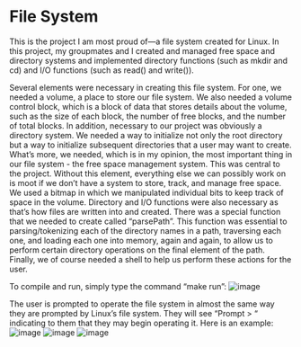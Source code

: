 # File System

This is the project I am most proud of—a file system created for Linux. In this project, my groupmates and I created and managed free space and directory systems and implemented directory functions (such as mkdir and cd) and I/O functions (such as read() and write()).

Several elements were necessary in creating this file system. For one, we needed a volume, a place to store our file system. We also needed a volume control block, which is a block of data that stores details about the volume, such as the size of each block, the number of free blocks, and the number of total blocks. In addition, necessary to our project was obviously a directory system. We needed a way to initialize not only the root directory but a way to initialize subsequent directories that a user may want to create. What’s more, we needed, which is in my opinion, the most important thing in our file system - the free space management system. This was central to the project. Without this element, everything else we can possibly work on is moot if we don’t have a system to store, track, and manage free space. We used a bitmap in which we manipulated individual bits to keep track of space in the volume. Directory and I/O functions were also necessary as that’s how files are written into and created. There was a special function that we needed to create called “parsePath”. This function was essential to parsing/tokenizing each of the directory names in a path, traversing each one, and loading each one into memory, again and again, to allow us to perform certain directory operations on the final element of the path. Finally, we of course needed a shell to help us perform these actions for the user.

To compile and run, simply type the command “make run”:
![image](https://github.com/user-attachments/assets/afe44dc2-3c0e-41d9-8147-0d8bc555f2fb)

The user is prompted to operate the file system in almost the same way they are prompted by Linux’s file system. They will see “Prompt > “ indicating to them that they may begin operating it. Here is an example:
![image](https://github.com/user-attachments/assets/49ed0a27-6ae7-4627-9883-f6aac09ca318)
![image](https://github.com/user-attachments/assets/c2907903-997d-4f72-a52f-7608a9e6e0b8)
![image](https://github.com/user-attachments/assets/67680093-8d5f-4bc8-8282-917ae7493617)



